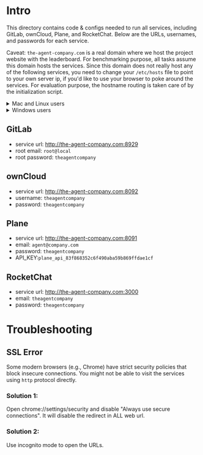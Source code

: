 # Intro

This directory contains code & configs needed to run all services,
including GitLab, ownCloud, Plane, and RocketChat. Below are the URLs, usernames,
and passwords for each service.

Caveat: `the-agent-company.com` is a real domain where we host the project website
with the leaderboard. For benchmarking purpose, all tasks assume this domain hosts
the services. Since this domain does not really host any of the following services,
you need to change your `/etc/hosts` file to point to your own server ip, if you'd like to use your browser to poke around the services. For evaluation
purpose, the hostname routing is taken care of by the initialization script.

<details>
  <summary>Mac and Linux users</summary>

Please run the following command:

```bash
sudo echo "<server-ip> the-agent-company.com" >> /etc/hosts
# e.g. if you are hosting the services on your local machine, use
# sudo echo "127.0.0.1 the-agent-company.com" >> /etc/hosts
```
</details>

<details>
    <summary>Windows users</summary>

Please use notepad or any other editor with admin privilege to open
`c:\Windows\System32\Drivers\etc\hosts` file and append `<server-ip> the-agent-company.com`
to the file. If you are hosting the services on your local machine, use
`127.0.0.1 the-agent-company.com`.

</details>

## GitLab
* service url: http://the-agent-company.com:8929
* root email: `root@local`
* root password: `theagentcompany`

## ownCloud
* service url: http://the-agent-company.com:8092
* username: `theagentcompany`
* password: `theagentcompany`

## Plane
* service url: http://the-agent-company.com:8091
* email: `agent@company.com`
* password: `theagentcompany`
* API_KEY:`plane_api_83f868352c6f490aba59b869ffdae1cf`

## RocketChat
* service url: http://the-agent-company.com:3000
* email: `theagentcompany`
* password: `theagentcompany`

# Troubleshooting

## SSL Error

Some modern browsers (e.g., Chrome) have strict security policies that block insecure connections. You
might not be able to visit the services using `http` protocol directly.

### Solution 1:
Open chrome://settings/security and disable "Always use secure connections". It will disable the redirect in ALL web url.

### Solution 2:

Use incognito mode to open the URLs.
